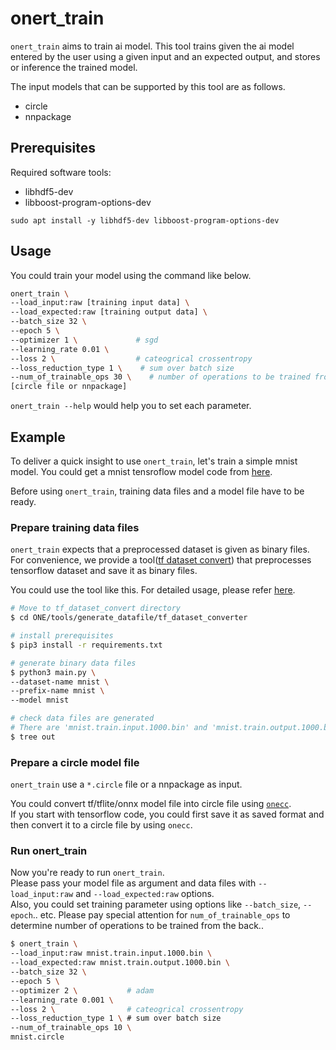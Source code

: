 # onert_train

`onert_train` aims to train ai model. This tool trains given the ai model entered by the user using a given input and an  expected output, and stores or inference the trained model.

The input models that can be supported by this tool are as follows.
- circle
- nnpackage

## Prerequisites

Required software tools:
  - libhdf5-dev
  - libboost-program-options-dev

```
sudo apt install -y libhdf5-dev libboost-program-options-dev
```

## Usage

You could train your model using the command like below.

```bash
onert_train \
--load_input:raw [training input data] \
--load_expected:raw [training output data] \
--batch_size 32 \
--epoch 5 \
--optimizer 1 \             # sgd
--learning_rate 0.01 \
--loss 2 \                  # cateogrical crossentropy
--loss_reduction_type 1 \    # sum over batch size
--num_of_trainable_ops 30 \    # number of operations to be trained from the back
[circle file or nnpackage]
```

`onert_train --help` would help you to set each parameter.

## Example

To deliver a quick insight to use `onert_train`, let's train a simple mnist model. You could get a mnist tensroflow model code from [here](https://www.kaggle.com/code/amyjang/tensorflow-mnist-cnn-tutorial).

Before using `onert_train`, training data files and a model file have to be ready.

### Prepare training data files

`onert_train` expects that a preprocessed dataset is given as binary files. <br/>
For convenience, we provide a tool([tf dataset convert](https://github.com/Samsung/ONE/tree/master/tools/generate_datafile/tf_dataset_converter)) that preprocesses tensorflow dataset and save it as binary files.

You could use the tool like this. For detailed usage, please refer [here](https://github.com/Samsung/ONE/tree/master/tools/generate_datafile/tf_dataset_converter#readme).
```bash
# Move to tf_dataset_convert directory
$ cd ONE/tools/generate_datafile/tf_dataset_converter

# install prerequisites
$ pip3 install -r requirements.txt

# generate binary data files
$ python3 main.py \
--dataset-name mnist \
--prefix-name mnist \
--model mnist

# check data files are generated
# There are 'mnist.train.input.1000.bin' and 'mnist.train.output.1000.bin'
$ tree out
```

### Prepare a circle model file

`onert_train` use a `*.circle` file or a nnpackage as input. <br/>

<!-- This readme is for the ONE developers, so they might know the onecc usage.-->
You could convert tf/tflite/onnx model file into circle file using [`onecc`](https://github.com/Samsung/ONE/tree/master/compiler/one-cmds). <br/>
If you start with tensorflow code, you could first save it as saved format and then convert it to a circle file by using `onecc`.

<!--TODO : Add how to inject training parameter in the circle model -->

### Run onert_train
Now you're ready to run `onert_train`. <br/>
Please pass your model file as argument and data files with `--load_input:raw` and `--load_expected:raw` options. <br/>
Also, you could set training parameter using options like `--batch_size`, `--epoch`.. etc.
Please pay special attention for `num_of_trainable_ops` to determine number of operations to be trained from the back..

```bash
$ onert_train \
--load_input:raw mnist.train.input.1000.bin \
--load_expected:raw mnist.train.output.1000.bin \
--batch_size 32 \
--epoch 5 \
--optimizer 2 \           # adam
--learning_rate 0.001 \
--loss 2 \                # cateogrical crossentropy
--loss_reduction_type 1 \ # sum over batch size
--num_of_trainable_ops 10 \
mnist.circle
```
